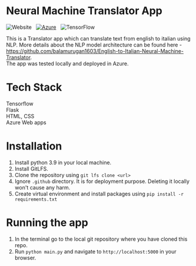 # Neural Machine Translator App
![Website](https://img.shields.io/website?url=https://en2it.azurewebsites.net/) &nbsp; [![Azure](https://badgen.net/badge/icon/azure?icon=azure&label)](https://azure.microsoft.com) &nbsp; ![TensorFlow](https://img.shields.io/badge/TensorFlow-%23FF6F00.svg?style=flat&logo=TensorFlow&logoColor=white&labelColor=545454)

This is a Translator app which can translate text from english to italian using NLP. More details about the NLP model architecture can be found here - https://github.com/balamurugan1603/English-to-Italian-Neural-Machine-Translator.
<br>The app was tested locally and deployed in Azure.

# Tech Stack
Tensorflow<br>
Flask<br>
HTML, CSS<br>
Azure Web apps

# Installation
1. Install python 3.9 in your local machine.
2. Install GitLFS.
3. Clone the repository using ```git lfs clone <url>```
4. Ignore ```.github``` directory. It is for deployment purpose. Deleting it locally won't cause any harm.
5. Create virtual environment and install packages using ```pip install -r requirements.txt```

# Running the app
1. In the terminal go to the local git repository where you have cloned this repo.
2. Run ```python main.py``` and navigate to ```http://localhost:5000``` in your browser.

